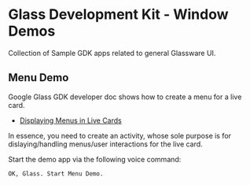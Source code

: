 Glass Development Kit - Window Demos
=======

Collection of Sample GDK apps related to general Glassware UI.


## Menu Demo

Google Glass GDK developer doc shows how to create a menu for a live card.

* [Displaying Menus in Live Cards](https://developers.google.com/glass/develop/gdk/ui/live-card-menus)

In essence, you need to create an activity,
whose sole purpose is for dislaying/handling menus/user interactions for the live card.

Start the demo app via the following voice command:

    OK, Glass. Start Menu Demo.

